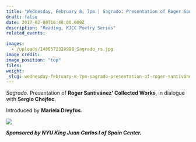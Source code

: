 ```yaml
---
title: "Wednesday, February 8, 7pm | Sagrado: Presentation of Roger Santivánez’ Collected Work"
draft: false
date: 2017-02-08T16:48:00.000Z
description: "Reading, KJCC Poetry Series"
related_events:

images:
  - /uploads/1486572328990_Sagrado_rs.jpg
image_credit:
image_position: "top"
files:
weight:
_slug: wednesday-february-8-7pm-sagrado-presentation-of-roger-santivánez-collected-work
---
```


_Sagrado_. Presentation of **Roger Santivánez’ Collected Works**, in dialogue with **Sergio Chejfec**.

Introduced by **Mariela Dreyfus**.

![](/uploads/1486572485968_Flyer.jpg)

_**Sponsored by NYU King Juan Carlos I of Spain Center.**_

